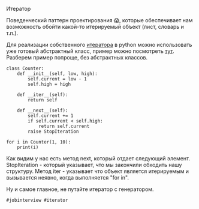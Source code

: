 Итератор

Поведенческий паттерн проектирования 😱, которые обеспечивает нам возможность обойти какой-то итерируемый объект (лист, словарь и т.п.). 

Для реализации собственного [итератора](https://docs.python.org/3/glossary.html#term-iterator) в python можно использовать уже готовый абстрактный класс, пример можно посмотреть [тут](https://refactoring.guru/ru/design-patterns/iterator/python/example#example-0--main-py). 
Разберем пример попроще, без абстрактных классов.

```
class Counter:
    def __init__(self, low, high):
        self.current = low - 1
        self.high = high

    def __iter__(self):
        return self

    def __next__(self):
        self.current += 1
        if self.current < self.high:
            return self.current
        raise StopIteration

for i in Counter(1, 10):
    print(i)
```

Как видим у нас есть метод next, который отдает следующий элемент. StopIteration - который указывает, что мы закончили обходить нашу структуру. Метод iter - указывает что объект является итерируемым и вызывается неявно, когда выполняется "for in".

Ну и самое главное, не путайте итератор с генератором.

    #jobinterview #iterator